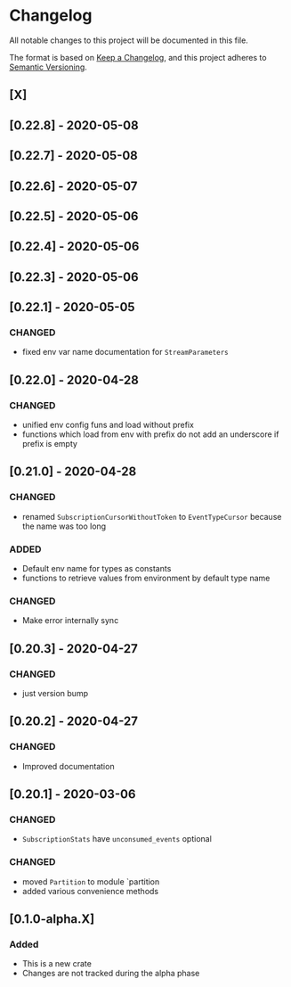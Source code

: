 # Changelog
All notable changes to this project will be documented in this file.

The format is based on [Keep a Changelog](https://keepachangelog.com/en/1.0.0/),
and this project adheres to [Semantic Versioning](https://semver.org/spec/v2.0.0.html).

## [X]

## [0.22.8] - 2020-05-08

## [0.22.7] - 2020-05-08

## [0.22.6] - 2020-05-07

## [0.22.5] - 2020-05-06

## [0.22.4] - 2020-05-06

## [0.22.3] - 2020-05-06

## [0.22.1] - 2020-05-05

### CHANGED

- fixed env var name documentation for `StreamParameters`

## [0.22.0] - 2020-04-28

### CHANGED

- unified env config funs and load without prefix
- functions which load from env with prefix do not add an underscore if prefix is empty

## [0.21.0] - 2020-04-28

### CHANGED

- renamed `SubscriptionCursorWithoutToken` to `EventTypeCursor` because the name was too long

### ADDED

- Default env name for types as constants
- functions to retrieve values from environment by default type name

### CHANGED

- Make error internally sync

## [0.20.3] - 2020-04-27

### CHANGED

- just version bump

## [0.20.2] - 2020-04-27

### CHANGED
- Improved documentation

## [0.20.1] - 2020-03-06

### CHANGED
- `SubscriptionStats` have `unconsumed_events` optional

### CHANGED
- moved `Partition` to module `partition
- added various convenience methods

## [0.1.0-alpha.X]

### Added
- This is a new crate
- Changes are not tracked during the alpha phase

